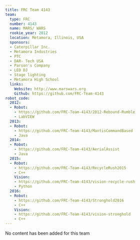 ```yaml
---
title: FRC Team 4143
team:
  type: FRC
  number: 4143
  name: MARS/ WARS
  rookie_year: 2012
  location: Metamora, Illinois, USA
  sponsors:
  - Caterpillar Inc.
  - Metamora Industries
  - PTC
  - DAR- Tech USA
  - Parson's Company
  - LED DJ
  - Stage lighting
  - Metamora High School
  links:
    Website: http://www.marswars.org
    Github: https://github.com/FRC-Team-4143
robot_code:
  2012:
  - Robot:
    - https://github.com/FRC-Team-4143/2012-Rebound-Rumble
    - LabVIEW
  2013:
  - Robot:
    - https://github.com/FRC-Team-4143/MantisCommandBased
    - Java
  2014:
  - Robot:
    - https://github.com/FRC-Team-4143/AerialAssist
    - Java
  2015:
  - Robot:
    - https://github.com/FRC-Team-4143/RecycleRush2015
    - C++
    Vision:
    - https://github.com/FRC-Team-4143/vision-recycle-rush
    - Python
  2016:
  - Robot:
    - https://github.com/FRC-Team-4143/Stronghold2016
    - C++
    Vision:
    - https://github.com/FRC-Team-4143/vision-stronghold
    - C++
---
```


No content has been added for this team